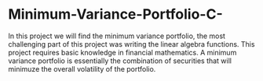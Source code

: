 # Minimum-Variance-Portfolio-C-

In this project we will find the minimum variance portfolio, the most challenging part of this project was writing the linear algebra functions. This project requires basic knowledge in financial mathematics. A minimum variance portfolio is essentially the combination of securities that will minimuze the overall volatility of the portfolio.
